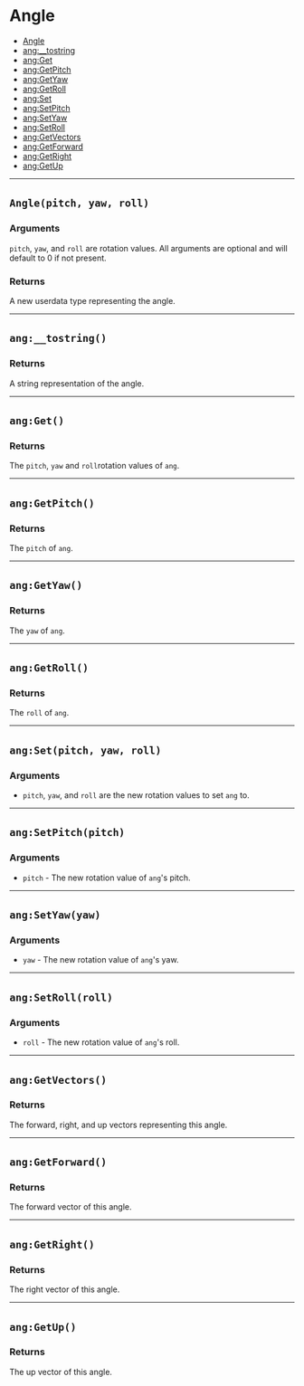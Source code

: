 # Angle

* [Angle](https://hake.me/docs/globals/angle#angle-pitch-yaw-roll)
* [ang:__tostring](https://hake.me/docs/globals/angle#ang-__tostring)
* [ang:Get](https://hake.me/docs/globals/angle#ang-get)
* [ang:GetPitch](https://hake.me/docs/globals/angle#ang-getpitch)
* [ang:GetYaw](https://hake.me/docs/globals/angle#ang-getyaw)
* [ang:GetRoll](https://hake.me/docs/globals/angle#ang-getroll)
* [ang:Set](https://hake.me/docs/globals/angle#ang-set-pitch-yaw-roll)
* [ang:SetPitch](https://hake.me/docs/globals/angle#ang-setpitch-pitch)
* [ang:SetYaw](https://hake.me/docs/globals/angle#ang-setyaw-yaw)
* [ang:SetRoll](https://hake.me/docs/globals/angle#ang-setroll-roll)
* [ang:GetVectors](https://hake.me/docs/globals/angle#ang-getvectors)
* [ang:GetForward](https://hake.me/docs/globals/angle#ang-getforward)
* [ang:GetRight](https://hake.me/docs/globals/angle#ang-getright)
* [ang:GetUp](https://hake.me/docs/globals/angle#ang-getup)

---

## `Angle(pitch, yaw, roll)`​

### Arguments

​`pitch`​, `yaw`​, and `roll`​ are rotation values. All arguments are optional and will default to 0 if not present.

### Returns

A new userdata type representing the angle.

---

## `ang:__tostring()`​

### Returns

A string representation of the angle.

---

## `ang:Get()`​

### Returns

The `pitch`​, `yaw`​ and `roll`​ rotation values of `ang`​.

---

## `ang:GetPitch()`​

### Returns

The `pitch`​ of `ang`​.

---

## `ang:GetYaw()`​

### Returns

The `yaw`​ of `ang`​.

---

## `ang:GetRoll()`​

### Returns

The `roll`​ of `ang`​.

---

## `ang:Set(pitch, yaw, roll)`​

### Arguments

* ​`pitch`​, `yaw`​, and `roll`​ are the new rotation values to set `ang`​ to.

---

## `ang:SetPitch(pitch)`​

### Arguments

* ​`pitch`​ - The new rotation value of `ang`​'s pitch.

---

## `ang:SetYaw(yaw)`​

### Arguments

* ​`yaw`​ - The new rotation value of `ang`​'s yaw.

---

## `ang:SetRoll(roll)`​

### Arguments

* ​`roll`​ - The new rotation value of `ang`​'s roll.

---

## `ang:GetVectors()`​

### Returns

The forward, right, and up vectors representing this angle.

---

## `ang:GetForward()`​

### Returns

The forward vector of this angle.

---

## `ang:GetRight()`​

### Returns

The right vector of this angle.

---

## `ang:GetUp()`​

### Returns

The up vector of this angle.
